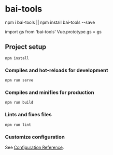 # bai-tools

npm i bai-tools  ||  npm install bai-tools --save


import gs from 'bai-tools'
Vue.prototype.gs = gs


## Project setup
```
npm install
```

### Compiles and hot-reloads for development
```
npm run serve
```

### Compiles and minifies for production
```
npm run build
```

### Lints and fixes files
```
npm run lint
```

### Customize configuration
See [Configuration Reference](https://cli.vuejs.org/config/).
